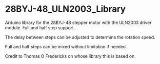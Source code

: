 # 28BYJ-48_ULN2003_Library
Arduino library for the 28BYJ-48 stepper motor with the ULN2003 driver module. Full and half step support.

The delay between steps can be adjusted to determine the rotation speed.

Full and half steps can be mixed without limitation if needed.

Credit to Thomas O Fredericks on whose library this is based on.
